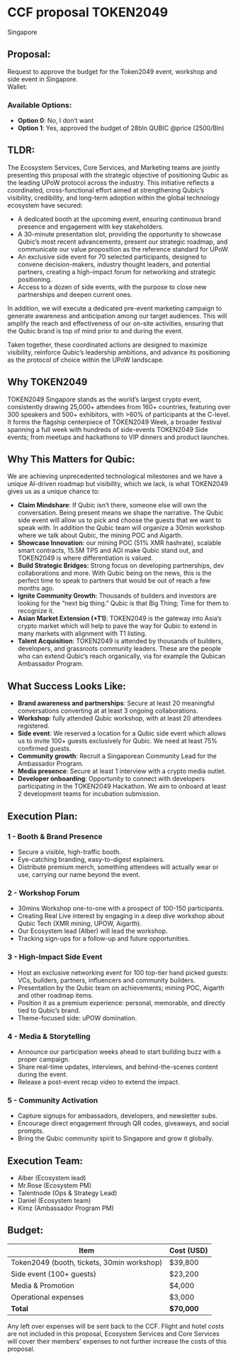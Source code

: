 # CCF proposal TOKEN2049  
Singapore  

## Proposal:  
Request to approve the budget for the Token2049 event, workshop and side event in Singapore.  
Wallet:  

### Available Options:  
- **Option 0**: No, I don’t want  
- **Option 1**: Yes, approved the budget of 28bln QUBIC  @price (2500/Bln)  


## TLDR:  

The Ecosystem Services, Core Services, and Marketing teams are jointly presenting this proposal with the strategic objective of positioning Qubic as the leading UPoW protocol across the industry. This initiative reflects a coordinated, cross-functional effort aimed at strengthening Qubic’s visibility, credibility, and long-term adoption within the global technology ecosystem have secured:  

- A dedicated booth at the upcoming event, ensuring continuous brand presence and engagement with key stakeholders.  
- A 30-minute presentation slot, providing the opportunity to showcase Qubic’s most recent advancements, present our strategic roadmap, and communicate our value proposition as the reference standard for UPoW.  
- An exclusive side event for 70 selected participants, designed to convene decision-makers, industry thought leaders, and potential partners, creating a high-impact forum for networking and strategic positioning.  
- Access to a dozen of side events, with the purpose to close new partnerships and deepen current ones.  

In addition, we will execute a dedicated pre-event marketing campaign to generate awareness and anticipation among our target audiences. This will amplify the reach and effectiveness of our on-site activities, ensuring that the Qubic brand is top of mind prior to and during the event.  

Taken together, these coordinated actions are designed to maximize visibility, reinforce Qubic’s leadership ambitions, and advance its positioning as the protocol of choice within the UPoW landscape.  


## Why TOKEN2049  

TOKEN2049 Singapore stands as the world’s largest crypto event, consistently drawing 25,000+ attendees from 160+ countries, featuring over 300 speakers and 500+ exhibitors, with >60% of participants at the C-level.  
It forms the flagship centerpiece of TOKEN2049 Week, a broader festival spanning a full week with hundreds of side-events TOKEN2049 Side events; from meetups and hackathons to VIP dinners and product launches.  

## Why This Matters for Qubic:  
We are achieving unprecedented technological milestones and we have a unique AI-driven roadmap but visibility, which we lack, is what TOKEN2049 gives us as a unique chance to:  

- **Claim Mindshare**: If Qubic isn’t there, someone else will own the conversation. Being present means we shape the narrative. The Qubic side event will allow us to pick and choose the guests that we want to speak with. In addition the Qubic team will organize a 30min workshop where we talk about Qubic, the mining POC and Aigarth.  
- **Showcase Innovation**: our mining POC (51% XMR hashrate), scalable smart contracts, 15.5M TPS and AGI make Qubic stand out, and TOKEN2049 is where differentiation is valued.  
- **Build Strategic Bridges**: Strong focus on developing partnerships, dev collaborations and more. With Qubic being on the news, this is the perfect time to speak to partners that would be out of reach a few months ago.  
- **Ignite Community Growth**: Thousands of builders and investors are looking for the “next big thing.” Qubic is that Big Thing; Time for them to recognize it.  
- **Asian Market Extension (+T1)**: TOKEN2049 is the gateway into Asia’s crypto market which will help to pave the way for Qubic to extend in many markets with alignment with T1 listing.  
- **Talent Acquisition**: TOKEN2049 is attended by thousands of builders, developers, and grassroots community leaders. These are the people who can extend Qubic’s reach organically, via for example the Qubican Ambassador Program.  


## What Success Looks Like:  

- **Brand awareness and partnerships**: Secure at least 20 meaningful conversations converting at at least 3 ongoing collaborations.  
- **Workshop**: fully attended Qubic workshop, with at least 20 attendees registered.  
- **Side event**: We reserved a location for a Qubic side event which allows us to invite 100+ guests exclusively for Qubic. We need at least 75% confirmed guests.  
- **Community growth**: Recruit a Singaporean Community Lead for the Ambassador Program.  
- **Media presence**: Secure at least 1 interview with a crypto media outlet.  
- **Developer onboarding**: Opportunity to connect with developers participating in the TOKEN2049 Hackathon. We aim to onboard at least 2 development teams for incubation submission.  


## Execution Plan:  

### 1 - Booth & Brand Presence  
- Secure a visible, high-traffic booth.  
- Eye-catching branding, easy-to-digest explainers.  
- Distribute premium merch, something attendees will actually wear or use, carrying our name beyond the event.  

### 2 - Workshop Forum  
- 30mins Workshop one-to-one with a prospect of 100-150 participants.  
- Creating Real Live interest by engaging in a deep dive workshop about Qubic Tech (XMR mining, UPOW, Aigarth).  
- Our Ecosystem lead (Alber) will lead the workshop.  
- Tracking sign-ups for a follow-up and future opportunities.  

### 3 - High-Impact Side Event  
- Host an exclusive networking event for 100 top-tier hand picked guests: VCs, builders, partners, influencers and community builders.  
- Presentation by the Qubic team on achievements; mining POC, Aigarth and other roadmap items.  
- Position it as a premium experience: personal, memorable, and directly tied to Qubic’s brand.  
- Theme-focused side: uPOW domination.  

### 4 - Media & Storytelling  
- Announce our participation weeks ahead to start building buzz with a proper campaign.  
- Share real-time updates, interviews, and behind-the-scenes content during the event.  
- Release a post-event recap video to extend the impact.  

### 5 - Community Activation  
- Capture signups for ambassadors, developers, and newsletter subs.  
- Encourage direct engagement through QR codes, giveaways, and social prompts.  
- Bring the Qubic community spirit to Singapore and grow it globally.  


## Execution Team:  

- Alber (Ecosystem lead)  
- Mr.Rose (Ecosystem PM)  
- Talentnode (Ops & Strategy Lead)  
- Daniel (Ecosystem team)  
- Kimz (Ambassador Program PM)  


## Budget:  

| Item | Cost (USD) |  
|------|------------|  
| Token2049 (booth, tickets, 30min workshop) | $39,800 |  
| Side event (100+ guests) | $23,200 |  
| Media & Promotion | $4,000 |  
| Operational expenses | $3,000 |  
| **Total** | **$70,000** |  

Any left over expenses will be sent back to the CCF. Flight and hotel costs are not included in this proposal, Ecosystem Services and Core Services will cover their members' expenses to not further increase the costs of this proposal.  
